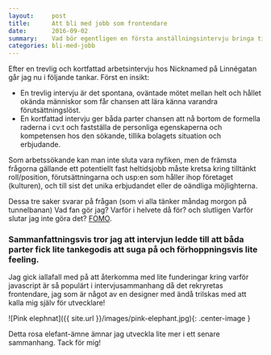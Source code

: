 ```yaml
---
layout:     post
title:      Att bli med jobb som frontendare
date:       2016-09-02
summary:    Vad bör egentligen en första anställningsintervju bringa till ytan?
categories: bli-med-jobb
---
```


Efter en trevlig och kortfattad arbetsintervju hos Nicknamed på Linnégatan går jag nu i följande tankar.
Först en insikt: 

* En trevlig intervju är det spontana, oväntade mötet mellan helt och hållet okända människor som får chansen att lära känna varandra förutsättningslöst.
* En kortfattad intervju ger båda parter chansen att nå bortom de formella raderna i cv:t och fastställa de personliga egenskaperna och kompetensen hos den sökande, tillika bolagets situation och erbjudande. 

Som arbetssökande kan man inte sluta vara nyfiken, men de främsta frågorna gällande ett potentiellt fast heltidsjobb måste kretsa kring tilltänkt roll/position, förutsättningarna och usp:en som håller ihop företaget (kulturen), och till sist det unika erbjudandet eller de oändliga möjlighterna. 

Dessa tre saker svarar på frågan (som vi alla tänker måndag morgon på tunnelbanan) Vad fan gör jag? Varför i helvete då för? och slutligen Varför slutar jag inte göra det? [FOMO](https://www.youtube.com/watch?v=VrC_MSG9zSU).

### Sammanfattningsvis tror jag att intervjun ledde till att båda parter fick lite tankegodis att suga på och förhoppningsvis lite feeling.


Jag gick iallafall med på att återkomma med lite funderingar kring varför javascript är så populärt i intervjusammanhang då det rekryretas frontendare, jag som är något av en designer med ändå trilskas med att kalla mig själv för utvecklare! 

![Pink elephnat]({{ site.url }}/images/pink-elephant.jpg){: .center-image }


Detta rosa elefant-ämne ämnar jag utveckla lite mer i ett senare sammanhang. Tack för mig!